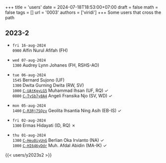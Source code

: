 +++
title = 'users'
date = 2024-07-18T18:53:00+07:00
draft = false
math = false
tags = []
url = '0003'
authors = ['viridi']
+++
Some users that cross the path<!--more-->


## 2023-2
- `fri 16-aug-2024` \
`0900` Alfin Nurul Afifah (FH)

- `wed 07-aug-2024` \
`1300` Audrey Lynn Johanes (FH, RSHS-AO) 

- `tue 06-aug-2024` \
`1545` Bernard Sujono (UF) \
`1300` Dwita Gurning Dwita (RW, SV) \
`1000` [`C-UAtKgyLG5`](https://www.instagram.com/p/C-UAtKgyLG5) Muhammad Ihsan (UF, RQ) &check; \
`0800` [`C-TySb7y8A4`](https://www.instagram.com/p/C-TySb7y8A4) Angeli Fransika Njo (SV, WD) &check;

- `mon 05-aug-2024` \
`1400` [`C-R3Rj7SQzv`](https://www.instagram.com/p/C-R3Rj7SQzv) Geolita Ihsantia Ning Asih (EB-IS) &check;

- `fri 02-aug-2024` \
`1300` Ermas Hidayati (ID, RQ) &cross;

- `thu 01-aug-2024` \
`1300` [`C-Heu0iyUnG`](https://www.instagram.com/p/C-Heu0iyUnG) Berlian Oka Irvianto (NA) &check; \
`1000` [`C-HI646yDdr`](https://www.instagram.com/p/C-HI646yDdr) Muh. Afdal Abidin (MA-IK) &check;

{{< users/y2023s2 >}}

